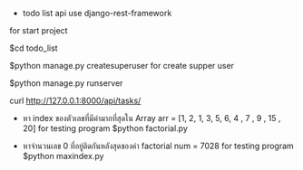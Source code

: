 - todo list api use django-rest-framework

for start project

$cd todo_list 

$python manage.py createsuperuser
for create supper user 

$python manage.py runserver

curl http://127.0.0.1:8000/api/tasks/

- หา index ของตัวเลขที่มีค่ามากที่สุดใน Array
arr = [1, 2, 1, 3, 5, 6, 4 , 7 , 9 , 15 , 20]
for testing program
$python factorial.py

- หาจำนวนเลข 0 ที่อยู่ติดกันหลังสุดของค่า factorial
num = 7028
for testing program
$python maxindex.py
 
